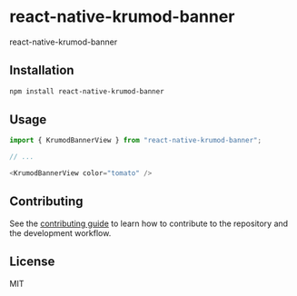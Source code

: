 # react-native-krumod-banner

react-native-krumod-banner

## Installation

```sh
npm install react-native-krumod-banner
```

## Usage

```js
import { KrumodBannerView } from "react-native-krumod-banner";

// ...

<KrumodBannerView color="tomato" />
```

## Contributing

See the [contributing guide](CONTRIBUTING.md) to learn how to contribute to the repository and the development workflow.

## License

MIT
